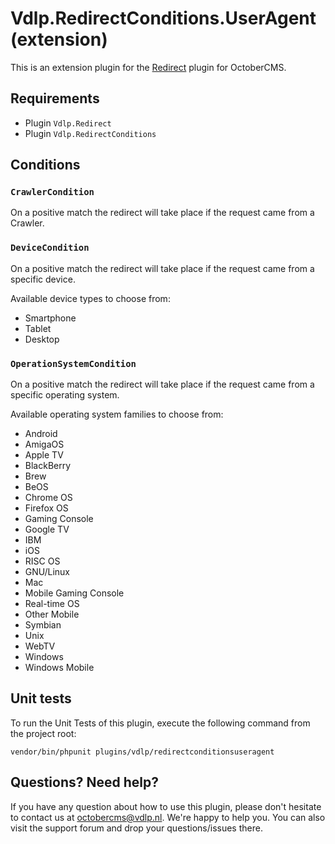 # Vdlp.RedirectConditions.UserAgent (extension)

This is an extension plugin for the [Redirect](https://octobercms.com/plugin/vdlp-redirect) plugin for OctoberCMS.

## Requirements

- Plugin `Vdlp.Redirect`
- Plugin `Vdlp.RedirectConditions`

## Conditions

### `CrawlerCondition`

On a positive match the redirect will take place if the request came from a Crawler.

### `DeviceCondition`

On a positive match the redirect will take place if the request came from a specific device.

Available device types to choose from:

* Smartphone
* Tablet
* Desktop

### `OperationSystemCondition`

On a positive match the redirect will take place if the request came from a specific operating system.

Available operating system families to choose from:

* Android
* AmigaOS
* Apple TV
* BlackBerry
* Brew
* BeOS
* Chrome OS
* Firefox OS
* Gaming Console
* Google TV
* IBM
* iOS
* RISC OS
* GNU/Linux
* Mac
* Mobile Gaming Console
* Real-time OS
* Other Mobile
* Symbian
* Unix
* WebTV
* Windows
* Windows Mobile

## Unit tests

To run the Unit Tests of this plugin, execute the following command from the project root:

```
vendor/bin/phpunit plugins/vdlp/redirectconditionsuseragent
```

## Questions? Need help?

If you have any question about how to use this plugin, please don't hesitate to contact us at octobercms@vdlp.nl. We're happy to help you. You can also visit the support forum and drop your questions/issues there.
